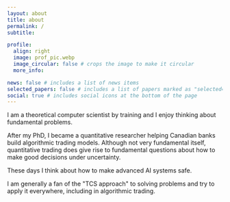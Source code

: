```yaml
---
layout: about
title: about
permalink: /
subtitle: 

profile:
  align: right
  image: prof_pic.webp
  image_circular: false # crops the image to make it circular
  more_info: 

news: false # includes a list of news items
selected_papers: false # includes a list of papers marked as "selected={true}"
social: true # includes social icons at the bottom of the page
---
```


I am a theoretical computer scientist by training and I enjoy thinking about fundamental problems. 

After my PhD, I became a quantitative researcher helping Canadian banks build algorithmic trading models. Although not very fundamental itself, quantitative trading does give rise to fundamental questions about how to make good decisions under uncertainty.

These days I think about how to make advanced AI systems safe.

I am generally a fan of the "TCS approach" to solving problems and try to apply it everywhere, including in algorithmic trading.

